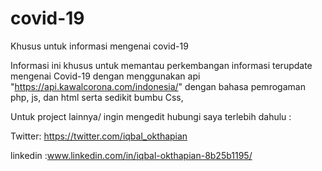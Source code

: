 # covid-19
Khusus untuk informasi mengenai covid-19

Informasi ini khusus untuk memantau perkembangan informasi terupdate mengenai Covid-19 dengan menggunakan api "https://api.kawalcorona.com/indonesia/"
dengan bahasa pemrogaman php, js, dan html serta sedikit bumbu Css,


Untuk project lainnya/ ingin mengedit hubungi saya terlebih dahulu :

Twitter: https://twitter.com/iqbal_okthapian

linkedin :www.linkedin.com/in/iqbal-okthapian-8b25b1195/

